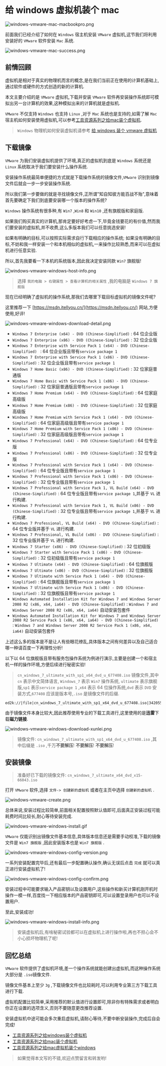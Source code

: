 # 给 windows 虚拟机装个 mac



![windows-vmware-mac-macbookpro.png](./images/windows-vmware-mac-macbookpro.png)

前面我们已经介绍了如何在 `Windows` 宿主机安装 `VMware` 虚拟机,这节我们将利用安装好的 `VMware` 软件安装 `Mac` 系统.

![windows-vmware-mac-success.png](./images/windows-vmware-mac-success.png)

## 前情回顾

虚拟机是相对于真实的物理机而言的概念,是在我们当前正在使用的计算机基础上,通过软件或硬件的方式创造的新的计算机.

本文主要介绍的是 `VMware` 虚拟机,下载并安装 `VMware` 软件再安装操作系统即可模拟出另一台计算机的效果,这种模拟出来的计算机就是虚拟机.

`VMware` 不仅支持 `Windows` 也支持 `Linux` ,对于 `Mac` 系统也是支持的,如需了解 `Mac` 宿主机如何安装使用虚拟机,可以参考[工具资源系列之给mac装个虚拟机](https://mp.weixin.qq.com/s/ToXjx06xlehHpsCcfOWliw).

> `Windows` 物理机如何安装虚拟机请参考 [给 windows 装个 vmware 虚拟机](https://mp.weixin.qq.com/s/7_ZxBsxlMoCIr-Qcw1G8Qg)

## 下载镜像

`VMware` 为我们安装虚拟机提供了环境,真正的虚拟机到底是 `Windows` 系统还是 `Linux` 系统取决于我们要安装什么操作系统.

安装操作系统最简单便捷的方式就是下载操作系统的镜像文件,`VMware` 识别到镜像文件后就会一步一步安装操作系统.

所以我们第一步要做的就是寻找镜像文件,正所谓"知自知彼方能百战不殆",意味着首先要确定下我们到底要安装哪一个版本的操作系统?

`Windows` 操作系统有很多种,有 `Win7` ,`Win8` 和 `Win10` ,还有旗舰版和家庭版.

如果我们购买真实的计算机,那肯定要好好考虑一下,毕竟金钱要花的有价值,然而我们要安装的虚拟机,并不收费,这么多版本我们可以任意挑选安装!

如果有明确的目标,可以按照实际需求自行下载相应的操作系统;
如果没有明确的目标,不妨和我一样安装一个和本机相似的虚拟机,一来操作比较熟悉,而来可以在虚拟机进行任意实验.

所以,首先我要看一下本机的系统版本,因此我决定安装同款 `Win7` 旗舰版!

![windows-vmware-windows-host-info.png](./images/windows-vmware-windows-host-info.png)

> 选择 `我的电脑 > 右键属性 > 查看计算机的相关属性` ,我的电脑是 `Windows 7 旗舰版`

现在已经明确了虚拟机的操作系统,那我们去哪里下载目标虚拟机的镜像文件呢?

这里推荐一下 [https://msdn.itellyou.cn/](https://msdn.itellyou.cn/) 网站,方便使用,好评!

![windows-vmware-windows-download-detail.png](./images/windows-vmware-windows-download-detail.png)

- `Windows 7 Enterprise (x64) - DVD (Chinese-Simplified)` : 64 位企业版
- `Windows 7 Enterprise (x86) - DVD (Chinese-Simplified)` : 32 位企业版
- `Windows 7 Enterprise with Service Pack 1 (x64) - DVD (Chinese-Simplified) ` : 64 位企业版且带有`service package 1`
- `Windows 7 Enterprise with Service Pack 1 (x86) - DVD (Chinese-Simplified)` : 32 位企业版且带有`service package 1`
- `Windows 7 Home Basic (x86) - DVD (Chinese-Simplified)` : 32 位家庭普通版
- `Windows 7 Home Basic with Service Pack 1 (x86) - DVD (Chinese-Simplified)` : 32 位家庭普通版且带有`service package 1`
- `Windows 7 Home Premium (x64) - DVD (Chinese-Simplified)` : 64 位家庭高级版
- `Windows 7 Home Premium (x86) - DVD (Chinese-Simplified)` : 32 位家庭高级版
- `Windows 7 Home Premium with Service Pack 1 (x64) - DVD (Chinese-Simplified)` : 64 位家庭高级版且带有`service package 1`
- `Windows 7 Home Premium with Service Pack 1 (x86) - DVD (Chinese-Simplified)` : 32 位家庭高级版且带有`service package 1`
- `Windows 7 Professional (x64) - DVD (Chinese-Simplified)` : 64 位专业版
- `Windows 7 Professional (x86) - DVD (Chinese-Simplified)` : 32 位专业版
- `Windows 7 Professional with Service Pack 1 (x64) - DVD (Chinese-Simplified)` : 64 位专业版且带有`service package 1` 
- `Windows 7 Professional with Service Pack 1 (x86) - DVD (Chinese-Simplified)` : 32 位专业版且带有`service package 1` 
- `Windows 7 Professional with Service Pack 1, VL Build (x64) - DVD (Chinese-Simplified)` : 64 位专业版且带有`service package 1`,并基于 `VL` 进行构建.
- `Windows 7 Professional with Service Pack 1, VL Build (x86) - DVD (Chinese-Simplified)` : 32 位专业版且带有`service package 1`,并基于 `VL` 进行构建.
- `Windows 7 Professional, VL Build (x64) - DVD (Chinese-Simplified)` : 64 位专业版并基于 `VL` 进行构建.
- `Windows 7 Professional, VL Build (x86) - DVD (Chinese-Simplified)` : 32 位专业版并基于 `VL` 进行构建.
- `Windows 7 Starter (x86) - DVD (Chinese-Simplified)` : 32 位初级版
- `Windows 7 Starter with Service Pack 1 (x86) - DVD (Chinese-Simplified)` : 32 位初级版且带有`service package 1`
- `Windows 7 Ultimate (x64) - DVD (Chinese-Simplified)` : 64 位旗舰版
- `Windows 7 Ultimate (x86) - DVD (Chinese-Simplified)` : 32 位旗舰版
- `Windows 7 Ultimate with Service Pack 1 (x64) - DVD (Chinese-Simplified)` : 64 位旗舰版且带有`service package 1` 
- `Windows 7 Ultimate with Service Pack 1 (x86) - DVD (Chinese-Simplified)` : 32 位旗舰版且带有`service package 1` 
- `Windows Automated Installation Kit for Windows 7 and Windows Server 2008 R2 (x86, x64, ia64) - DVD (Chinese-Simplified)` : `Windows 7 and Windows Server 2008 R2 (x86, x64, ia64)` 自动安装包套件
- `Windows Automated Installation Kit for Windows 7 and Windows Server 2008 R2 Service Pack 1 (x86, x64, ia64) - DVD (Chinese-Simplified)` : `Windows 7 and Windows Server 2008 R2 Service Pack 1 (x86, x64, ia64)` 自动安装包套件

上述这么多的版本是不是让人有些眼花缭乱,具体版本之间有何差异以及自己适合哪一种请百度一下再理性分析!

以下以 64 位旗舰版且带有服务包操作系统为例进行演示,主要是创建一个和宿主机一样的操作环境,方便后续进行秘密实验!

> `cn_windows_7_ultimate_with_sp1_x64_dvd_u_677408.iso` 镜像文件,其中 `cn` 表示中文简体语言, `Windows_7` 表示 `Win7` 操作系统, `ultimate` 表示旗舰版,`sp1` 表示`service package 1` ,`x64` 表示 64 位操作系统,`dvd` 表示 `DVD` 安装方式,`677408` 应该是版本号,`.iso` 是镜像文件的后缀.

```
ed2k://|file|cn_windows_7_ultimate_with_sp1_x64_dvd_u_677408.iso|3420557312|B58548681854236C7939003B583A8078|/
```

由于镜像文件本身比较大,因此推荐使用专业的下载工具进行,这里使用的是**迅雷**下载**磁力链接**.

![windows-vmware-windows-download-xunlei.png](./images/windows-vmware-windows-download-xunlei.png)

> 镜像文件: `cn_windows_7_ultimate_with_sp1_x64_dvd_u_677408.iso` ,其中后缀是 `.iso` ,千万**不要解压**! **不要解压**! **不要解压**!

## 安装镜像

> 准备好已下载的镜像文件: `cn_windows_7_ultimate_x64_dvd_x15-66043.iso` 

打开 `VMware` 软件,选择 `文件-> 创建新的虚拟机` 或者在主页中选择 `创建新的虚拟机` .

![windows-vmware-create.png](./images/windows-vmware-create.png)

总体来说,安装过程比较简单,前面相关配置按照默认值即可,后面真正安装过程可能耗费时间比较长,耐心等待安装完成.

![windows-vmware-windows-install.gif](./images/windows-vmware-windows-install.gif)

`VMware` 仅能识别出镜像文件基本信息,具体版本信息还是需要手动校准,下载的镜像文件是 `Win7 旗舰版` ,因此安装版本也是 `Win7 旗舰版` .

![windows-vmware-windows-config-version.png](./images/windows-vmware-windows-config-version.png)

一系列安装配置完毕后,还有最后一步配置确认操作,确认无误后点击 `完成` 就可以真正进行安装虚拟机了!

![windows-vmware-windows-config-confirm.png](./images/windows-vmware-windows-config-confirm.png)

安装过程中可能要求输入产品密钥以及设置用户,这些操作和新买计算机刚开机时操作一模一样,百度找一下相应版本的产品密钥即可,可以设置登录用户也可以不设置用户.

至此,安装成功!

![windows-vmware-windows-install-info.png](./images/windows-vmware-windows-install-info.png)

> 安装虚拟机后,有啥秘密试验都可以在虚拟机上进行操作啦,再也不担心会不小心损坏物理机了呢!

## 回忆总结

`VMware` 软件提供了虚拟机环境,差一个操作系统就能创建出虚拟机,而这种操作系统大部分是 `.iso`镜像文件.

镜像文件基本上至少 `3g` ,下载镜像文件也比较耗时,可以利用专业第三方下载工具进行下载.

虚拟机配置比较简单,采用推荐的默认值进行设置即可,除非你有特殊需求或者明白你正在设置的选项含义,否则不要随意更改推荐设置.

安装虚拟机中途可能会多次重启虚拟机,请耐心等待,不要中断安装操作,完成后自会完成!

- [工具资源系列之给windows装个虚拟机](https://mp.weixin.qq.com/s/7_ZxBsxlMoCIr-Qcw1G8Qg)
- [工具资源系列之给mac装个虚拟机](https://mp.weixin.qq.com/s/ToXjx06xlehHpsCcfOWliw)
- [工具资源系列之给mac虚拟机装个windows](https://mp.weixin.qq.com/s/FBuOI_LIm-o1lbKuSaTakw)

> 如果觉得本文写的不错,欢迎点赞留言和转发哟!

